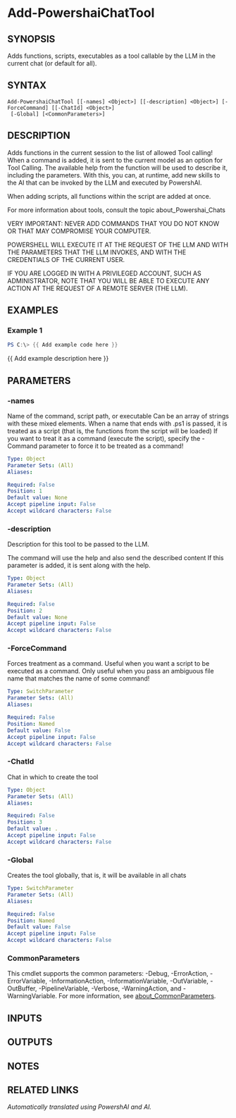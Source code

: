 ﻿---
external help file: powershai-help.xml
Module Name: powershai
online version:
schema: 2.0.0
---

# Add-PowershaiChatTool

## SYNOPSIS
Adds functions, scripts, executables as a tool callable by the LLM in the current chat (or default for all).

## SYNTAX

```
Add-PowershaiChatTool [[-names] <Object>] [[-description] <Object>] [-ForceCommand] [[-ChatId] <Object>]
 [-Global] [<CommonParameters>]
```

## DESCRIPTION
Adds functions in the current session to the list of allowed Tool calling!
When a command is added, it is sent to the current model as an option for Tool Calling.
The available help from the function will be used to describe it, including the parameters.
With this, you can, at runtime, add new skills to the AI that can be invoked by the LLM and executed by PowershAI.
 

When adding scripts, all functions within the script are added at once.

For more information about tools, consult the topic about_Powershai_Chats

VERY IMPORTANT: 
NEVER ADD COMMANDS THAT YOU DO NOT KNOW OR THAT MAY COMPROMISE YOUR COMPUTER.
 
POWERSHELL WILL EXECUTE IT AT THE REQUEST OF THE LLM AND WITH THE PARAMETERS THAT THE LLM INVOKES, AND WITH THE CREDENTIALS OF THE CURRENT USER.
 
IF YOU ARE LOGGED IN WITH A PRIVILEGED ACCOUNT, SUCH AS ADMINISTRATOR, NOTE THAT YOU WILL BE ABLE TO EXECUTE ANY ACTION AT THE REQUEST OF A REMOTE SERVER (THE LLM).

## EXAMPLES

### Example 1
```powershell
PS C:\> {{ Add example code here }}
```

{{ Add example description here }}

## PARAMETERS

### -names
Name of the command, script path, or executable
Can be an array of strings with these mixed elements.
When a name that ends with .ps1 is passed, it is treated as a script (that is, the functions from the script will be loaded)
If you want to treat it as a command (execute the script), specify the -Command parameter to force it to be treated as a command!

```yaml
Type: Object
Parameter Sets: (All)
Aliases:

Required: False
Position: 1
Default value: None
Accept pipeline input: False
Accept wildcard characters: False
```

### -description
Description for this tool to be passed to the LLM.
 
The command will use the help and also send the described content
If this parameter is added, it is sent along with the help.

```yaml
Type: Object
Parameter Sets: (All)
Aliases:

Required: False
Position: 2
Default value: None
Accept pipeline input: False
Accept wildcard characters: False
```

### -ForceCommand
Forces treatment as a command.
Useful when you want a script to be executed as a command.
Only useful when you pass an ambiguous file name that matches the name of some command!

```yaml
Type: SwitchParameter
Parameter Sets: (All)
Aliases:

Required: False
Position: Named
Default value: False
Accept pipeline input: False
Accept wildcard characters: False
```

### -ChatId
Chat in which to create the tool

```yaml
Type: Object
Parameter Sets: (All)
Aliases:

Required: False
Position: 3
Default value: .
Accept pipeline input: False
Accept wildcard characters: False
```

### -Global
Creates the tool globally, that is, it will be available in all chats

```yaml
Type: SwitchParameter
Parameter Sets: (All)
Aliases:

Required: False
Position: Named
Default value: False
Accept pipeline input: False
Accept wildcard characters: False
```

### CommonParameters
This cmdlet supports the common parameters: -Debug, -ErrorAction, -ErrorVariable, -InformationAction, -InformationVariable, -OutVariable, -OutBuffer, -PipelineVariable, -Verbose, -WarningAction, and -WarningVariable. For more information, see [about_CommonParameters](http://go.microsoft.com/fwlink/?LinkID=113216).

## INPUTS

## OUTPUTS

## NOTES

## RELATED LINKS


<!--PowershaiAiDocBlockStart-->
_Automatically translated using PowershAI and AI._
<!--PowershaiAiDocBlockEnd-->